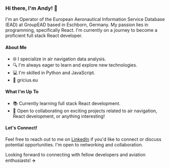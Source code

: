 ### Hi there, I'm Andy! 👋

I'm an Operator of the European Aeronautical Information Service Database (EAD) at GroupEAD based in Eschborn, Germany. My passion lies in programming, specifically React. I'm currently on a journey to become a proficient full stack React developer.

#### About Me

- 🌐 I specialize in air navigation data analysis.
- 🔍 I'm always eager to learn and explore new technologies.
- 💻 I'm skilled in Python and JavaScript.
- 🚀 gricius.eu

#### What I'm Up To

- 📚 Currently learning full stack React development.
- 💼 Open to collaborating on exciting projects related to air navigation, React development, or anything interesting!

#### Let's Connect!

Feel free to reach out to me on [LinkedIn](https://www.linkedin.com/in/gricius/) if you'd like to connect or discuss potential opportunities. I'm open to networking and collaboration.

Looking forward to connecting with fellow developers and aviation enthusiasts! ✈️
